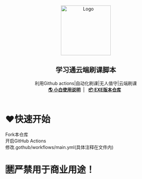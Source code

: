 <br />
<p align="center">
  <a href="https://blog.springing.top/p/20241119/" target="blank">
    <img src="https://immm.springing.top/2024/12/01/674c4cea68859.webp" alt="Logo" width="156" height="156">
  </a>
  <h2 align="center" style="font-weight: 600">学习通云端刷课脚本</h2>

  <p align="center">
    利用Github actions|自动化刷课|无人值守|云端刷课
    <br />
    <a href="https://blog.springing.top/p/20241119/" target="blank"><strong>🌎 小白使用说明</strong></a>&nbsp;&nbsp;|&nbsp;&nbsp;
    <a href="https://github.com/Samueli924/chaoxing" target="blank"><strong>📦️ EXE版本仓库</strong></a>&nbsp;&nbsp;
    <br />
    <br />
  </p>
</p>


# ❤️快速开始
Fork本仓库<br>
开启GitHub Actions<br>
修改.gothub/workflows/main.yml(具体注释在文件内)

# 🈲严禁用于商业用途！

